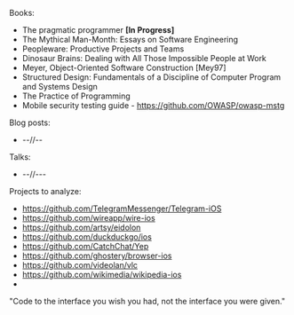 Books:

- The pragmatic programmer **[In Progress]**
- The Mythical Man-Month: Essays on Software Engineering
- Peopleware: Productive Projects and Teams
- Dinosaur Brains: Dealing with All Those Impossible People at Work
- Meyer, Object-Oriented Software Construction [Mey97]
- Structured Design: Fundamentals of a Discipline of Computer Program and Systems Design
- The Practice of Programming
- Mobile security testing guide - https://github.com/OWASP/owasp-mstg

Blog posts:

- --//--

Talks:
- --//---
  
 Projects to analyze:
- https://github.com/TelegramMessenger/Telegram-iOS
- https://github.com/wireapp/wire-ios
- https://github.com/artsy/eidolon
- https://github.com/duckduckgo/ios
- https://github.com/CatchChat/Yep
- https://github.com/ghostery/browser-ios
- https://github.com/videolan/vlc
- https://github.com/wikimedia/wikipedia-ios
- 

"Code to the interface you wish you had, not the interface you were given."
